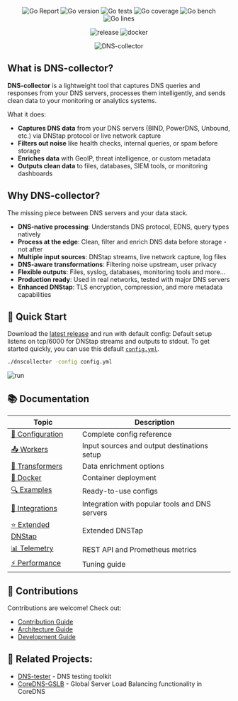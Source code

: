 <p align="center">
  <img src="https://goreportcard.com/badge/github.com/dmachard/DNS-collector" alt="Go Report"/>
  <img src="https://img.shields.io/badge/go%20version-min%201.24-green" alt="Go version"/>
  <img src="https://img.shields.io/badge/go%20tests-509-green" alt="Go tests"/>
  <img src="https://img.shields.io/badge/go%20coverage-68%25-green" alt="Go coverage"/>
  <img src="https://img.shields.io/badge/go%20bench-21-green" alt="Go bench"/>
  <img src="https://img.shields.io/badge/go%20lines-15389-green" alt="Go lines"/>
</p>

<p align="center">
  <img src="https://img.shields.io/github/v/release/dmachard/DNS-collector?logo=github&sort=semver" alt="release"/>
  <img src="https://img.shields.io/docker/pulls/dmachard/go-dnscollector.svg" alt="docker"/>
</p>

<p align="center">
  <img src="docs/dns-collector_logo.png" alt="DNS-collector"/>
</p>

## What is DNS-collector?

**DNS-collector** is a lightweight tool that captures DNS queries and responses from your DNS servers, processes them intelligently, and sends clean data to your monitoring or analytics systems.

What it does:
- **Captures DNS data** from your DNS servers (BIND, PowerDNS, Unbound, etc.) via DNStap protocol or live network capture
- **Filters out noise** like health checks, internal queries, or spam before storage
- **Enriches data** with GeoIP, threat intelligence, or custom metadata  
- **Outputs clean data** to files, databases, SIEM tools, or monitoring dashboards

## Why DNS-collector?

The missing piece between DNS servers and your data stack.

- **DNS-native processing**: Understands DNS protocol, EDNS, query types natively
- **Process at the edge**: Clean, filter and enrich DNS data before storage - not after
- **Multiple input sources**: DNStap streams, live network capture, log files
- **DNS-aware transformations**: Filtering noise upstream, user privacy
- **Flexible outputs**: Files, syslog, databases, monitoring tools and more...
- **Production ready**: Used in real networks, tested with major DNS servers
- **Enhanced DNStap**: TLS encryption, compression, and more metadata capabilities

## 🚀 Quick Start

Download the [latest release](https://github.com/dmachard/DNS-collector/releases) and run with default config:
Default setup listens on tcp/6000 for DNStap streams and outputs to stdout.
To get started quickly, you can use this default [`config.yml`](config.yml).

```bash
./dnscollector -config config.yml
```

![run](docs/_images/terminal.gif)

## 📚 Documentation

| Topic | Description |
|-------|-------------|
| [🔧 Configuration](docs/configuration.md) | Complete config reference |
| [📤 Workers](docs/workers.md) | Input sources and output destinations setup |
| [🔄 Transformers](docs/transformers.md) | Data enrichment options |
| [🐳 Docker](docs/docker.md) | Container deployment |
| [🔍 Examples](docs/examples.md) | Ready-to-use configs |
| [🔗 Integrations](docs/integrations.md) | Integration with popular tools and DNS servers |
| [⭐ Extended DNStap](docs/extended_dnstap.md) | Extended DNSTap |
| [📊 Telemetry](docs/telemetry.md) | REST API and Prometheus metrics |
| [⚡ Performance](docs/performance.md) | Tuning guide |

## 👥 Contributions

Contributions are welcome!
Check out:
- [Contribution Guide](CONTRIBUTING.md)
- [Architecture Guide](docs/architecture.md)
- [Development Guide](docs/development.md)

## 🧰 Related Projects:

- [DNS-tester](https://github.com/dmachard/DNS-tester) - DNS testing toolkit
- [CoreDNS-GSLB](https://github.com/dmachard/coredns-gslb) - Global Server Load Balancing functionality in CoreDNS
